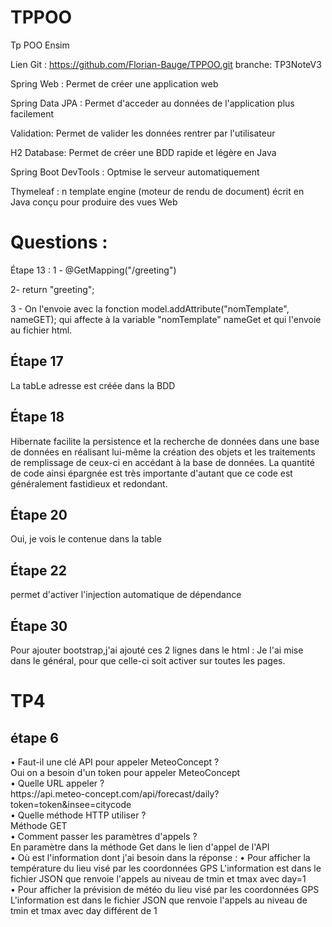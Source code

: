 # TPPOO
Tp POO Ensim

Lien Git : https://github.com/Florian-Bauge/TPPOO.git branche: TP3NoteV3

Spring Web : Permet de créer une application web

Spring Data JPA : Permet d'acceder au données de l'application plus facilement

Validation: Permet de valider les données rentrer par l'utilisateur

H2 Database: Permet de créer une BDD rapide et légère en Java

Spring Boot DevTools : Optmise le serveur automatiquement

Thymeleaf : n template engine (moteur de rendu de document) écrit en Java conçu pour produire des vues Web

<H1>Questions : </H1>
Étape 13 :
1 - @GetMapping("/greeting")

2-  return "greeting";

3 - On l'envoie avec la fonction  model.addAttribute("nomTemplate", nameGET); qui affecte à la variable "nomTemplate" nameGet et qui l'envoie au fichier html.

<h2> Étape 17</h2>
La tabLe adresse est créée dans la BDD 
<h2> Étape 18</h2>

Hibernate facilite la persistence et la recherche de données dans une base de données en réalisant lui-même la création des objets et les traitements de remplissage de ceux-ci en accédant à la base de données. La quantité de code ainsi épargnée est très importante d'autant que ce code est généralement fastidieux et redondant.
<h2> Étape 20</h2>
Oui, je vois le contenue dans la table
<h2> Étape 22</h2>
permet d'activer l'injection automatique de dépendance
<h2> Étape 30</h2>
Pour ajouter bootstrap,j'ai ajouté ces 2 lignes dans le html : <link href="https://cdn.jsdelivr.net/npm/bootstrap@5.1.3/dist/css/bootstrap.min.css" rel="stylesheet">
<script src="https://cdn.jsdelivr.net/npm/bootstrap@5.1.3/dist/js/bootstrap.bundle.min.js"></script>
Je l'ai mise dans le général, pour que celle-ci soit activer sur toutes les pages.

<h1> TP4 </h1>
<h2>étape 6</h2>
• Faut-il une clé API pour appeler MeteoConcept ?<br>
Oui on a besoin d'un token pour appeler MeteoConcept<br>
• Quelle URL appeler ?<br>
https://api.meteo-concept.com/api/forecast/daily?token=token&insee=citycode <br>
• Quelle méthode HTTP utiliser ?<br>
Méthode GET <br>
• Comment passer les paramètres d'appels ? <br>
En paramètre dans la méthode Get dans le lien d'appel de l'API <br>
• Où est l'information dont j'ai besoin dans la réponse :
• Pour afficher la température du lieu visé par les coordonnées GPS
L'information est dans le fichier JSON que renvoie l'appels au niveau de tmin et tmax avec day=1 <br> 
• Pour afficher la prévision de météo du lieu visé par les coordonnées GPS <br> 
L'information est dans le fichier JSON que renvoie l'appels au niveau de tmin et tmax avec day différent de 1  <br> 


